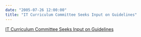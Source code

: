 ```yaml
---
date: "2005-07-26 12:00:00"
title: "IT Curriculum Committee Seeks Input on Guidelines"
---
```


[IT Curriculum Committee Seeks Input on Guidelines](/lemire/blog/2005/07-26-it-curriculum-committee-seeks-input-on-guidelines)

